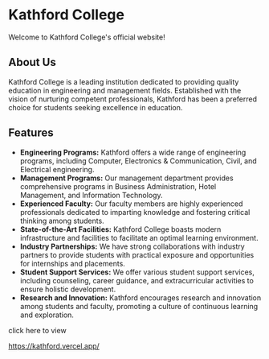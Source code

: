 # Kathford College

Welcome to Kathford College's official website!

## About Us
Kathford College is a leading institution dedicated to providing quality education in engineering and management fields. Established with the vision of nurturing competent professionals, Kathford has been a preferred choice for students seeking excellence in education.

## Features
- **Engineering Programs:** Kathford offers a wide range of engineering programs, including Computer, Electronics & Communication, Civil, and Electrical engineering.
- **Management Programs:** Our management department provides comprehensive programs in Business Administration, Hotel Management, and Information Technology.
- **Experienced Faculty:** Our faculty members are highly experienced professionals dedicated to imparting knowledge and fostering critical thinking among students.
- **State-of-the-Art Facilities:** Kathford College boasts modern infrastructure and facilities to facilitate an optimal learning environment.
- **Industry Partnerships:** We have strong collaborations with industry partners to provide students with practical exposure and opportunities for internships and placements.
- **Student Support Services:** We offer various student support services, including counseling, career guidance, and extracurricular activities to ensure holistic development.
- **Research and Innovation:** Kathford encourages research and innovation among students and faculty, promoting a culture of continuous learning and exploration.

click here to view

https://kathford.vercel.app/
